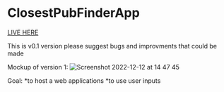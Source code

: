# ClosestPubFinderApp


<a href="https://webpagebucket77.s3.eu-west-1.amazonaws.com/homepageMap.html">LIVE HERE</a>

This is v0.1 version please suggest bugs and improvments that could be made


Mockup of version 1:
![Screenshot 2022-12-12 at 14 47 45](https://user-images.githubusercontent.com/113519226/207075380-be1870bc-14ed-4637-90dd-f1035b0e6aed.png)

Goal:
*to host a web applications
*to use user inputs
